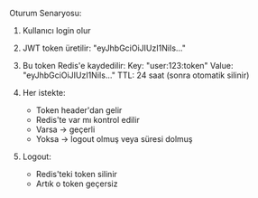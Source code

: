 Oturum Senaryosu:

1. Kullanıcı login olur
2. JWT token üretilir: "eyJhbGciOiJIUzI1NiIs..."
3. Bu token Redis'e kaydedilir:
   Key: "user:123:token"
   Value: "eyJhbGciOiJIUzI1NiIs..."
   TTL: 24 saat (sonra otomatik silinir)

4. Her istekte:
    - Token header'dan gelir
    - Redis'te var mı kontrol edilir
    - Varsa → geçerli
    - Yoksa → logout olmuş veya süresi dolmuş

5. Logout:
    - Redis'teki token silinir
    - Artık o token geçersiz